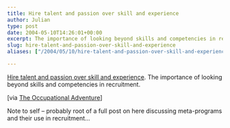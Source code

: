 ```yaml
---
title: Hire talent and passion over skill and experience
author: Julian
type: post
date: 2004-05-10T14:26:01+00:00
excerpt: The importance of looking beyond skills and competencies in recruitment.
slug: hire-talent-and-passion-over-skill-and-experience 
aliases: ["/2004/05/10/hire-talent-and-passion-over-skill-and-experience"]

---
```

[Hire talent and passion over skill and experience][1]. The importance of looking beyond skills and competencies in recruitment.
  
<!--more-->


  
[via [The Occupational Adventure][2]]
  
Note to self &#8211; probably root of a full post on here discussing meta-programs and their use in recruitment&#8230;

 [1]: https://news.zdnet.co.uk/business/employment/0,39020648,2125761,00.htm
 [2]: https://curtrosengren.typepad.com/occupationaladventure/